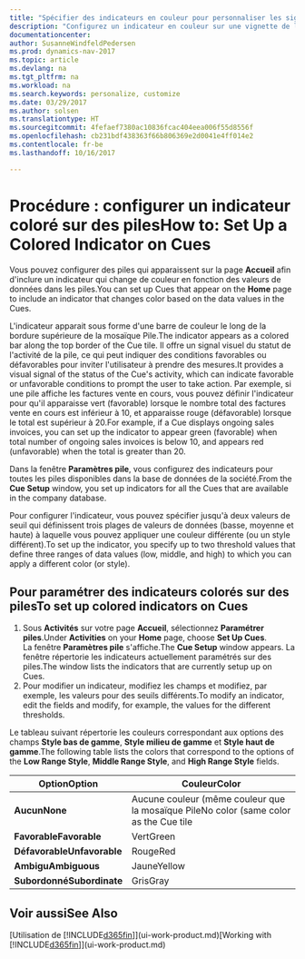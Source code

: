 ```yaml
---
title: "Spécifier des indicateurs en couleur pour personnaliser les signaux visuels à propos de l'activité d'une pile"
description: "Configurez un indicateur en couleur sur une vignette de la pile pour fournir un signal visuel personnalisé de l'activité de la pile."
documentationcenter: 
author: SusanneWindfeldPedersen
ms.prod: dynamics-nav-2017
ms.topic: article
ms.devlang: na
ms.tgt_pltfrm: na
ms.workload: na
ms.search.keywords: personalize, customize
ms.date: 03/29/2017
ms.author: solsen
ms.translationtype: HT
ms.sourcegitcommit: 4fefaef7380ac10836fcac404eea006f55d8556f
ms.openlocfilehash: cb231bdf438363f66b806369e2d0041e4ff014e2
ms.contentlocale: fr-be
ms.lasthandoff: 10/16/2017

---
```

# <a name="how-to-set-up-a-colored-indicator-on-cues"></a><span data-ttu-id="37e42-103">Procédure : configurer un indicateur coloré sur des piles</span><span class="sxs-lookup"><span data-stu-id="37e42-103">How to: Set Up a Colored Indicator on Cues</span></span>
<span data-ttu-id="37e42-104">Vous pouvez configurer des piles qui apparaissent sur la page **Accueil** afin d'inclure un indicateur qui change de couleur en fonction des valeurs de données dans les piles.</span><span class="sxs-lookup"><span data-stu-id="37e42-104">You can set up Cues that appear on the **Home** page to include an indicator that changes color based on the data values in the Cues.</span></span>

<span data-ttu-id="37e42-105">L'indicateur apparait sous forme d'une barre de couleur le long de la bordure supérieure de la mosaïque Pile.</span><span class="sxs-lookup"><span data-stu-id="37e42-105">The indicator appears as a colored bar along the top border of the Cue tile.</span></span> <span data-ttu-id="37e42-106">Il offre un signal visuel du statut de l'activité de la pile, ce qui peut indiquer des conditions favorables ou défavorables pour inviter l'utilisateur à prendre des mesures.</span><span class="sxs-lookup"><span data-stu-id="37e42-106">It provides a visual signal of the status of the Cue's activity, which can indicate favorable or unfavorable conditions to prompt the user to take action.</span></span> <span data-ttu-id="37e42-107">Par exemple, si une pile affiche les factures vente en cours, vous pouvez définir l'indicateur pour qu'il apparaisse vert (favorable) lorsque le nombre total des factures vente en cours est inférieur à 10, et apparaisse rouge (défavorable) lorsque le total est supérieur à 20.</span><span class="sxs-lookup"><span data-stu-id="37e42-107">For example, if a Cue displays ongoing sales invoices, you can set up the indicator to appear green (favorable) when total number of ongoing sales invoices is below 10, and appears red (unfavorable) when the total is greater than 20.</span></span>

<span data-ttu-id="37e42-108">Dans la fenêtre **Paramètres pile**, vous configurez des indicateurs pour toutes les piles disponibles dans la base de données de la société.</span><span class="sxs-lookup"><span data-stu-id="37e42-108">From the **Cue Setup** window, you set up indicators for all the Cues that are available in the company database.</span></span>

<span data-ttu-id="37e42-109">Pour configurer l'indicateur, vous pouvez spécifier jusqu'à deux valeurs de seuil qui définissent trois plages de valeurs de données (basse, moyenne et haute) à laquelle vous pouvez appliquer une couleur différente (ou un style différent).</span><span class="sxs-lookup"><span data-stu-id="37e42-109">To set up the indicator, you specify up to two threshold values that define three ranges of data values (low, middle, and high) to which you can apply a different color (or style).</span></span>

## <a name="to-set-up-colored-indicators-on-cues"></a><span data-ttu-id="37e42-110">Pour paramétrer des indicateurs colorés sur des piles</span><span class="sxs-lookup"><span data-stu-id="37e42-110">To set up colored indicators on Cues</span></span>
1. <span data-ttu-id="37e42-111">Sous **Activités** sur votre page **Accueil**, sélectionnez **Paramétrer piles**.</span><span class="sxs-lookup"><span data-stu-id="37e42-111">Under **Activities** on your **Home** page, choose **Set Up Cues**.</span></span>  
   <span data-ttu-id="37e42-112">La fenêtre **Paramètres pile** s'affiche.</span><span class="sxs-lookup"><span data-stu-id="37e42-112">The **Cue Setup** window appears.</span></span> <span data-ttu-id="37e42-113">La fenêtre répertorie les indicateurs actuellement paramétrés sur des piles.</span><span class="sxs-lookup"><span data-stu-id="37e42-113">The window lists the indicators that are currently setup up on Cues.</span></span>
2. <span data-ttu-id="37e42-114">Pour modifier un indicateur, modifiez les champs et modifiez, par exemple, les valeurs pour des seuils différents.</span><span class="sxs-lookup"><span data-stu-id="37e42-114">To modify an indicator, edit the fields and modify, for example, the values for the different thresholds.</span></span>  

<span data-ttu-id="37e42-115">Le tableau suivant répertorie les couleurs correspondant aux options des champs **Style bas de gamme**, **Style milieu de gamme** et **Style haut de gamme**.</span><span class="sxs-lookup"><span data-stu-id="37e42-115">The following table lists the colors that correspond to the options of the **Low Range Style**, **Middle Range Style**, and **High Range Style** fields.</span></span>

| <span data-ttu-id="37e42-116">Option</span><span class="sxs-lookup"><span data-stu-id="37e42-116">Option</span></span> | <span data-ttu-id="37e42-117">Couleur</span><span class="sxs-lookup"><span data-stu-id="37e42-117">Color</span></span> |
| --- | --- |
| <span data-ttu-id="37e42-118">**Aucun**</span><span class="sxs-lookup"><span data-stu-id="37e42-118">**None**</span></span> |<span data-ttu-id="37e42-119">Aucune couleur (même couleur que la mosaïque Pile</span><span class="sxs-lookup"><span data-stu-id="37e42-119">No color (same color as the Cue tile</span></span> |
| <span data-ttu-id="37e42-120">**Favorable**</span><span class="sxs-lookup"><span data-stu-id="37e42-120">**Favorable**</span></span> |<span data-ttu-id="37e42-121">Vert</span><span class="sxs-lookup"><span data-stu-id="37e42-121">Green</span></span> |
| <span data-ttu-id="37e42-122">**Défavorable**</span><span class="sxs-lookup"><span data-stu-id="37e42-122">**Unfavorable**</span></span> |<span data-ttu-id="37e42-123">Rouge</span><span class="sxs-lookup"><span data-stu-id="37e42-123">Red</span></span> |
| <span data-ttu-id="37e42-124">**Ambigu**</span><span class="sxs-lookup"><span data-stu-id="37e42-124">**Ambiguous**</span></span> |<span data-ttu-id="37e42-125">Jaune</span><span class="sxs-lookup"><span data-stu-id="37e42-125">Yellow</span></span> |
| <span data-ttu-id="37e42-126">**Subordonné**</span><span class="sxs-lookup"><span data-stu-id="37e42-126">**Subordinate**</span></span> |<span data-ttu-id="37e42-127">Gris</span><span class="sxs-lookup"><span data-stu-id="37e42-127">Gray</span></span> |

## <a name="see-also"></a><span data-ttu-id="37e42-128">Voir aussi</span><span class="sxs-lookup"><span data-stu-id="37e42-128">See Also</span></span>
<span data-ttu-id="37e42-129">[Utilisation de [!INCLUDE[d365fin](includes/d365fin_md.md)]](ui-work-product.md)</span><span class="sxs-lookup"><span data-stu-id="37e42-129">[Working with [!INCLUDE[d365fin](includes/d365fin_md.md)]](ui-work-product.md)</span></span>

